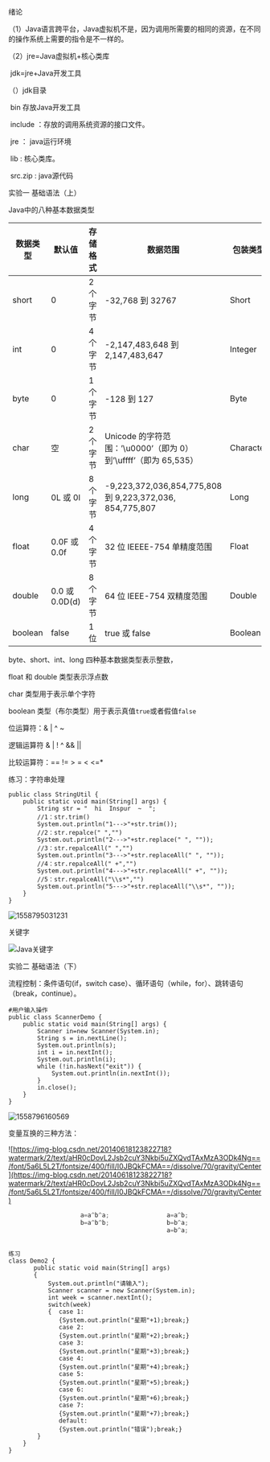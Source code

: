 绪论

（1）Java语言跨平台，Java虚拟机不是，因为调用所需要的相同的资源，在不同的操作系统上需要的指令是不一样的。

（2）jre=Java虚拟机+核心类库

​		  jdk=jre+Java开发工具

（）jdk目录

​	   bin 存放Java开发工具

​       include ：存放的调用系统资源的接口文件。

​       jre ： java运行环境

​       lib : 核心类库。

​       src.zip : java源代码 



实验一 基础语法（上）

Java中的八种基本数据类型

| 数据类型 | 默认值         | 存储格式 | 数据范围                                                     | 包装类型  |
| -------- | -------------- | -------- | ------------------------------------------------------------ | --------- |
| short    | 0              | 2 个字节 | -32,768 到 32767                                             | Short     |
| int      | 0              | 4 个字节 | -2,147,483,648 到 2,147,483,647                              | Integer   |
| byte     | 0              | 1 个字节 | -128 到 127                                                  | Byte      |
| char     | 空             | 2 个字节 | Unicode 的字符范围：’\u0000’（即为 0）到’\uffff’（即为 65,535） | Character |
| long     | 0L 或 0l       | 8 个字节 | -9,223,372,036,854,775,808 到 9,223,372,036, 854,775,807     | Long      |
| float    | 0.0F 或 0.0f   | 4 个字节 | 32 位 IEEEE-754 单精度范围                                   | Float     |
| double   | 0.0 或 0.0D(d) | 8 个字节 | 64 位 IEEE-754 双精度范围                                    | Double    |
| boolean  | false          | 1 位     | true 或 false                                                | Boolean   |

byte、short、int、long 四种基本数据类型表示整数，

float 和 double 类型表示浮点数

char 类型用于表示单个字符

boolean 类型（布尔类型）用于表示真值`true`或者假值`false`



位运算符：&   |   ^   ~

逻辑运算符 &  |   !   ^   &&  ||

比较运算符：==  !=  >  =  <   <=*

练习：字符串处理

```
public class StringUtil {
    public static void main(String[] args) {
        String str = "  hi  Inspur  ~  ";        
        //1：str.trim()
        System.out.println("1--->"+str.trim());
        //2：str.repalce(" ","")
        System.out.println("2--->"+str.replace(" ", ""));
        //3：str.repalceAll(" ","")
        System.out.println("3--->"+str.replaceAll(" ", ""));
        //4：str.repalceAll(" +","")
        System.out.println("4--->"+str.replaceAll(" +", ""));
        //5：str.repalceAll("\\s*","")
        System.out.println("5--->"+str.replaceAll("\\s*", ""));
    }
}
```

![1558795031231](C:\Users\admin\AppData\Roaming\Typora\typora-user-images\1558795031231.png)



关键字

![Java关键字](https://doc.shiyanlou.com/document-uid79144labid1048timestamp1434006344973.png/wm)



实验二 基础语法（下）

流程控制：条件语句(if，switch case）、循环语句（while，for）、跳转语句（break，continue）。

```
#用户输入操作
public class ScannerDemo {
    public static void main(String[] args) {
        Scanner in=new Scanner(System.in);
        String s = in.nextLine();
        System.out.println(s);
        int i = in.nextInt();
        System.out.println(i);
        while (!in.hasNext("exit")) {
            System.out.println(in.nextInt());
        }
        in.close();
    }
}
```

![1558796160569](C:\Users\admin\AppData\Roaming\Typora\typora-user-images\1558796160569.png)



变量互换的三种方法：

![https://img-blog.csdn.net/20140618123822718?watermark/2/text/aHR0cDovL2Jsb2cuY3Nkbi5uZXQvdTAxMzA3ODk4Ng==/font/5a6L5L2T/fontsize/400/fill/I0JBQkFCMA==/dissolve/70/gravity/Center](https://img-blog.csdn.net/20140618123822718?watermark/2/text/aHR0cDovL2Jsb2cuY3Nkbi5uZXQvdTAxMzA3ODk4Ng==/font/5a6L5L2T/fontsize/400/fill/I0JBQkFCMA==/dissolve/70/gravity/Center)

```cpp
			  		a=a^b^a;			    a=a^b;
                    b=a^b^b;			    b=b^a;
   								            a=b^a;
					
```

```
练习
class Demo2 {
       public static void main(String[] args) 
       {
           System.out.println("请输入");             
           Scanner scanner = new Scanner(System.in);            
           int week = scanner.nextInt();
           switch(week)
           {  case 1:
              {System.out.println("星期"+1);break;}
              case 2:
              {System.out.println("星期"+2);break;}
              case 3:
              {System.out.println("星期"+3);break;}       
              case 4:
              {System.out.println("星期"+4);break;}       
              case 5:
              {System.out.println("星期"+5);break;}       
              case 6:
              {System.out.println("星期"+6);break;}       
              case 7:
              {System.out.println("星期"+7);break;}               
              default: 
              {System.out.println("错误");break;}       
        }
    }
}
```

